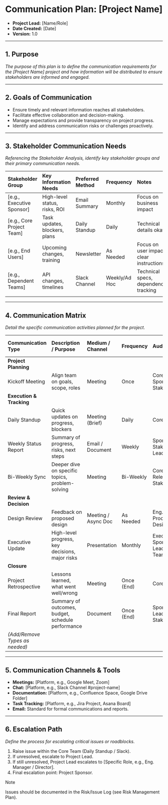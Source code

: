 # Communication Plan: [Project Name]

* **Project Lead:** [Name/Role]
* **Date Created:** [Date]
* **Version:** 1.0

---

## 1. Purpose

_The purpose of this plan is to define the communication requirements for the [Project Name] project and how information will be distributed to ensure stakeholders are informed and engaged._

---

## 2. Goals of Communication

* Ensure timely and relevant information reaches all stakeholders.
* Facilitate effective collaboration and decision-making.
* Manage expectations and provide transparency on project progress.
* Identify and address communication risks or challenges proactively.

---

## 3. Stakeholder Communication Needs

_Referencing the Stakeholder Analysis, identify key stakeholder groups and their primary communication needs._

| Stakeholder Group        | Key Information Needs         | Preferred Method | Frequency     | Notes                                   |
| :----------------------- | :---------------------------- | :--------------- | :------------ | :-------------------------------------- |
| [e.g., Executive Sponsor]  | High-level status, risks, ROI | Email Summary    | Monthly       | Focus on business impact                |
| [e.g., Core Project Team]  | Task updates, blockers, plans | Daily Standup    | Daily         | Technical details okay                  |
| [e.g., End Users]          | Upcoming changes, training    | Newsletter       | As Needed     | Focus on user impact, clear instructions |
| [e.g., Dependent Teams]    | API changes, timelines        | Slack Channel    | Weekly/Ad Hoc | Technical specs, dependency tracking    |
|                          |                               |                  |               |                                         |

---

## 4. Communication Matrix

_Detail the specific communication activities planned for the project._

| Communication Type       | Description / Purpose                               | Medium / Channel   | Frequency     | Audience                          | Owner       | Resource Links (e.g., Template, Folder) |
| :----------------------- | :-------------------------------------------------- | :----------------- | :------------ | :-------------------------------- | :---------- | :-------------------------------------- |
| **Project Planning** |                                                     |                    |               |                                   |             |                                         |
| Kickoff Meeting          | Align team on goals, scope, roles                 | Meeting            | Once          | Core Team, Sponsor, Key Stakeholders | Proj. Lead  | [Link to Slides/Agenda]               |
| **Execution & Tracking** |                                                     |                    |               |                                   |             |                                         |
| Daily Standup            | Quick updates on progress, blockers               | Meeting (Brief)    | Daily         | Core Team                         | Team/Lead   | [Link to Notes/Board]                 |
| Weekly Status Report     | Summary of progress, risks, next steps            | Email / Document   | Weekly        | Sponsor, Key Stakeholders, Leads    | Proj. Lead  | [Link to Template/Archive]            |
| Bi-Weekly Sync           | Deeper dive on specific topics, problem-solving   | Meeting            | Bi-Weekly     | Core Team, Relevant Stakeholders    | Proj. Lead  | [Link to Agenda/Notes]                |
| **Review & Decision** |                                                     |                    |               |                                   |             |                                         |
| Design Review            | Feedback on proposed design                       | Meeting / Async Doc | As Needed     | Eng. Leads, Product, Design       | Design Lead | [Link to Design Docs]                 |
| Executive Update         | High-level progress, key decisions, major risks   | Presentation       | Monthly       | Exec Sponsor, Leadership Team     | Proj. Lead  | [Link to Deck Template]               |
| **Closure** |                                                     |                    |               |                                   |             |                                         |
| Project Retrospective    | Lessons learned, what went well/wrong             | Meeting            | Once (End)    | Core Team                         | Proj. Lead  | [Link to Retro Board/Notes]           |
| Final Report             | Summary of outcomes, budget, schedule performance | Document           | Once (End)    | Sponsor, Leadership, Stakeholders | Proj. Lead  | [Link to Closeout Report]             |
| *(Add/Remove Types as needed)* |                                                     |                    |               |                                   |             |                                         |

---

## 5. Communication Channels & Tools

* **Meetings:** [Platform, e.g., Google Meet, Zoom]
* **Chat:** [Platform, e.g., Slack Channel #project-name]
* **Documentation:** [Platform, e.g., Confluence Space, Google Drive Folder]
* **Task Tracking:** [Platform, e.g., Jira Project, Asana Board]
* **Email:** Standard for formal communications and reports.

---

## 6. Escalation Path

_Define the process for escalating critical issues or roadblocks._

1. Raise issue within the Core Team (Daily Standup / Slack).
2. If unresolved, escalate to Project Lead.
3. If still unresolved, Project Lead escalates to [Specific Role, e.g., Eng. Manager / Director].
4. Final escalation point: Project Sponsor.

> [!NOTE]
> Issues should be documented in the Risk/Issue Log (see Risk Management Plan).